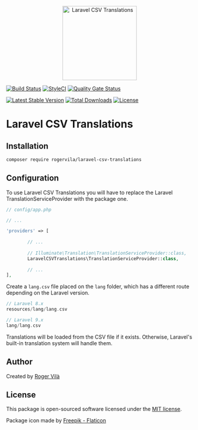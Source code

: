 <p align="center"><img width="200" src="https://i.ibb.co/VmZYSSM/csv.png" alt="Laravel CSV Translations" /></p>

[![Build Status](https://github.com/rogervila/laravel-csv-translations/workflows/build/badge.svg)](https://github.com/rogervila/laravel-csv-translations/actions)
[![StyleCI](https://github.styleci.io/repos/211657121/shield?branch=main)](https://github.styleci.io/repos/211657121)
[![Quality Gate Status](https://sonarcloud.io/api/project_badges/measure?project=rogervila_laravel-csv-translations&metric=alert_status)](https://sonarcloud.io/dashboard?id=rogervila_laravel-csv-translations)

[![Latest Stable Version](https://poser.pugx.org/rogervila/laravel-csv-translations/v/stable)](https://packagist.org/packages/rogervila/laravel-csv-translations)
[![Total Downloads](https://poser.pugx.org/rogervila/laravel-csv-translations/downloads)](https://packagist.org/packages/rogervila/laravel-csv-translations)
[![License](https://poser.pugx.org/rogervila/laravel-csv-translations/license)](https://packagist.org/packages/rogervila/laravel-csv-translations)

# Laravel CSV Translations

## Installation

```sh
composer require rogervila/laravel-csv-translations
```

## Configuration

To use Laravel CSV Translations you will have to replace the Laravel TranslationServiceProvider with the package one.

```php
// config/app.php

// ...

'providers' => [
        
        // ...
        
        // Illuminate\Translation\TranslationServiceProvider::class,
        LaravelCSVTranslations\TranslationServiceProvider::class,
        
        // ...
],
```

Create a `lang.csv` file placed on the `lang` folder, which has a different route depending on the Laravel version.

```php
// Laravel 8.x
resources/lang/lang.csv

// Laravel 9.x
lang/lang.csv
```

Translations will be loaded from the CSV file if it exists. Otherwise, Laravel's built-in translation system will handle them.


## Author

Created by [Roger Vilà](https://rogervila.es)

## License

This package is open-sourced software licensed under the [MIT license](https://opensource.org/licenses/MIT).

Package icon made by <a href="https://www.flaticon.com/free-icons/csv">Freepik - Flaticon</a>
